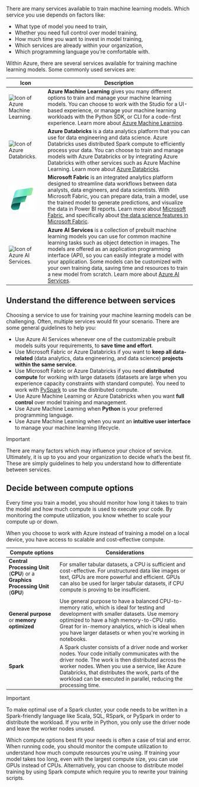 There are many services available to train machine learning models. Which service you use depends on factors like:

- What type of model you need to train,
- Whether you need full control over model training,
- How much time you want to invest in model training,
- Which services are already within your organization,
- Which programming language you’re comfortable with.

Within Azure, there are several services available for training machine learning models. Some commonly used services are:

| Icon | Description|
|---|---|
|![Icon of Azure Machine Learning.](../media/03-01-machine-learning.png)|**Azure Machine Learning** gives you many different options to train and manage your machine learning models. You can choose to work with the Studio for a UI-based experience, or manage your machine learning workloads with the Python SDK, or CLI for a code-first experience. Learn more about [Azure Machine Learning](/azure/machine-learning/overview-what-is-azure-machine-learning?azure-portal=true).|
|![Icon of Azure Databricks.](../media/03-01-databricks.png)|**Azure Databricks** is a data analytics platform that you can use for data engineering and data science. Azure Databricks uses distributed Spark compute to efficiently process your data. You can choose to train and manage models with Azure Databricks or by integrating Azure Databricks with other services such as Azure Machine Learning. Learn more about [Azure Databricks](/azure/databricks/what-is-databricks?azure-portal=true).|
|![Icon of Microsoft Fabric.](../media/fabric.png)| **Microsoft Fabric** is an integrated analytics platform designed to streamline data workflows between data analysts, data engineers, and data scientists. With Microsoft Fabric, you can prepare data, train a model, use the trained model to generate predictions, and visualize the data in Power BI reports. Learn more about [Microsoft Fabric](/fabric/get-started/microsoft-fabric-overview?azure-portal=true), and specifically about [the data science features in Microsoft Fabric](/fabric/data-science/?azure-portal=true).|
|![Icon of Azure AI Services.](../media/03-01-cognitive-services.png)| **Azure AI Services** is a collection of prebuilt machine learning models you can use for common machine learning tasks such as object detection in images. The models are offered as an application programming interface (API), so you can easily integrate a model with your application. Some models can be customized with your own training data, saving time and resources to train a new model from scratch. Learn more about [Azure AI Services](/azure/cognitive-services/what-are-cognitive-services?azure-portal=true).|

## Understand the difference between services

Choosing a service to use for training your machine learning models can be challenging. Often, multiple services would fit your scenario. There are some general guidelines to help you:

- Use Azure AI Services whenever one of the customizable prebuilt models suits your requirements, to **save time and effort**.
- Use Microsoft Fabric or Azure Databricks if you want to **keep all data-related** (data analytics, data engineering, and data science) **projects within the same service**.
- Use Microsoft Fabric or Azure Databricks if you need **distributed compute** for working with large datasets (datasets are large when you experience capacity constraints with standard compute). You need to work with [PySpark](https://spark.apache.org/docs/latest/api/python?azure-portal=true) to use the distributed compute.
- Use Azure Machine Learning or Azure Databricks when you want **full control** over model training and management.
- Use Azure Machine Learning when **Python** is your preferred programming language.
- Use Azure Machine Learning when you want an **intuitive user interface** to manage your machine learning lifecycle.

> [!Important]
> There are many factors which may influence your choice of service. Ultimately, it is up to you and your organization to decide what’s the best fit. These are simply guidelines to help you understand how to differentiate between services.

## Decide between compute options

Every time you train a model, you should monitor how long it takes to train the model and how much compute is used to execute your code. By monitoring the compute utilization, you know whether to scale your compute up or down.

When you choose to work with Azure instead of training a model on a local device, you have access to scalable and cost-effective compute.

| Compute options | Considerations |
|---|---|
| **Central Processing Unit** (**CPU**) or a **Graphics Processing Unit** (**GPU**) | For smaller tabular datasets, a CPU is sufficient and cost-effective. For unstructured data like images or text, GPUs are more powerful and efficient. GPUs can also be used for larger tabular datasets, if CPU compute is proving to be insufficient.|
| **General purpose** or **memory optimized** | Use general purpose to have a balanced CPU-to-memory ratio, which is ideal for testing and development with smaller datasets. Use memory optimized to have a high memory-to-CPU ratio. Great for in-memory analytics, which is ideal when you have larger datasets or when you're working in notebooks. |
| **Spark** | A Spark cluster consists of a driver node and worker nodes. Your code initially communicates with the driver node. The work is then distributed across the worker nodes. When you use a service, like Azure Databricks, that distributes the work, parts of the workload can be executed in parallel, reducing the processing time.|

> [!Important]
> To make optimal use of a Spark cluster, your code needs to be written in a Spark-friendly language like Scala, SQL, RSpark, or PySpark in order to distribute the workload. If you write in Python, you only use the driver node and leave the worker nodes unused.

Which compute options best fit your needs is often a case of trial and error. When running code, you should monitor the compute utilization to understand how much compute resources you're using. If training your model takes too long, even with the largest compute size, you can use GPUs instead of CPUs. Alternatively, you can choose to distribute model training by using Spark compute which require you to rewrite your training scripts.
